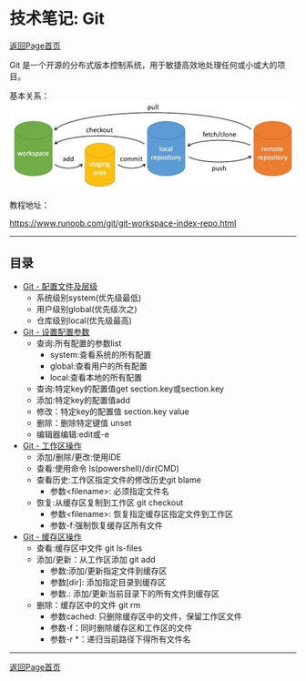 # 技术笔记: Git

[返回Page首页](../index.md)

Git 是一个开源的分布式版本控制系统，用于敏捷高效地处理任何或小或大的项目。

基本关系：
![图片1](./pics/general.jpg)


教程地址：  

https://www.runoob.com/git/git-workspace-index-repo.html

***

## 目录
- [Git - 配置文件及层级](./app/git_config_file.md)
  - 系统级别system(优先级最低)
  - 用户级别global(优先级次之)
  - 仓库级别local(优先级最高)
- [Git - 设置配置参数](./app/git_config.md)
  - 查询:所有配置的参数list
    - system:查看系统的所有配置
    - global:查看用户的所有配置
    - local:查看本地的所有配置
  - 查询:特定key的配置值get section.key或section.key
  - 添加:特定key的配置值add
  - 修改：特定key的配置值 section.key value
  - 删除：删除特定键值 unset
  - 编辑器编辑:edit或-e
- [Git - 工作区操作](./app/git_workspace.md)
  - 添加/删除/更改:使用IDE
  - 查看:使用命令 ls(powershell)/dir(CMD)
  - 查看历史:工作区指定文件的修改历史git blame
    - 参数\<filename>: 必须指定文件名
  - 恢复:从缓存区复制到工作区 git checkout
    - 参数\<filename>: 恢复指定缓存区指定文件到工作区
    - 参数-f:强制恢复缓存区所有文件
- [Git - 缓存区操作](./app/git_stage.md)
  - 查看:缓存区中文件 git ls-files
  - 添加/更新：从工作区添加 git add
    - 参数<filename>:添加/更新指定文件到缓存区
    - 参数[dir]: 添加指定目录到缓存区
    - 参数.: 添加/更新当前目录下的所有文件到缓存区
  - 删除：缓存区中的文件 git rm
    - 参数cached: 只删除缓存区中的文件，保留工作区文件
    - 参数-f：同时删除缓存区和工作区的文件
    - 参数-r *：递归当前路径下得所有文件名

***

[返回Page首页](../index.md)
